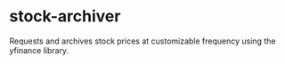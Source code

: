 # stock-archiver

Requests and archives stock prices at customizable frequency using the yfinance library.
